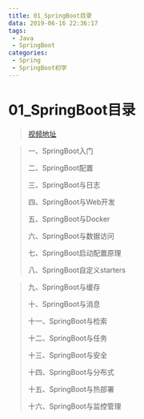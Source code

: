 ```yaml
---
title: 01_SpringBoot目录
data: 2019-06-16 ‏‎‏‎22:36:17
tags: 
 - Java
 - SpringBoot
categories:
 - Spring
 - SpringBoot初学
---
```


# 01_SpringBoot目录

>[视频地址](https://www.bilibili.com/video/av20965295)

> 一、SpringBoot入门
>
> 二、SpringBoot配置
>
> 三、SpringBoot与日志
>
> 四、SpringBoot与Web开发
>
> 五、SpringBoot与Docker
>
> 六、SpringBoot与数据访问
>
> 七、SpringBoot启动配置原理
>
> 八、SpringBoot自定义starters



> 九、SpringBoot与缓存
>
> 十、SpringBoot与消息
>
> 十一、SpringBoot与检索
>
> 十二、SpringBoot与任务
>
> 十三、SpringBoot与安全
>
> 十四、SpringBoot与分布式
>
> 十五、SpringBoot与热部署
>
> 十六、SpringBoot与监控管理